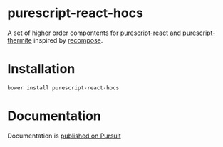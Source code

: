 # purescript-react-hocs

A set of higher order compontents for
[purescript-react](https://pursuit.purescript.org/packages/purescript-react)
and
[purescript-thermite](https://pursuit.purescript.org/packages/purescript-thermite)
inspired by [recompose](https://github.com/acdlite/recompose).

# Installation

```
bower install purescript-react-hocs
```

# Documentation

Documentation is [published on Pursuit](https://pursuit.purescript.org/packages/purescript-react-hocs)
